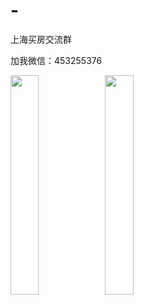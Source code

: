 # -
上海买房交流群

加我微信：453255376


<img src="https://github.com/user-attachments/assets/a75f91f3-5293-4475-8de6-0f0b6149431e" width="30%"><img src="https://github.com/user-attachments/assets/a75f91f3-5293-4475-8de6-0f0b6149431e" width="30%">

